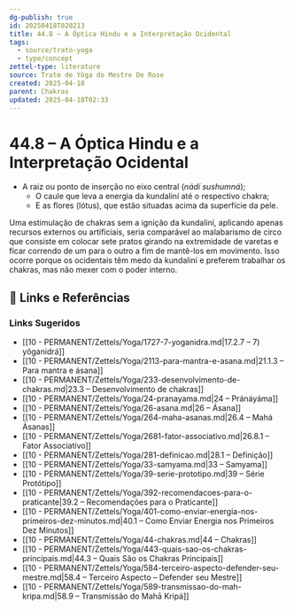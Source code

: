 ```yaml
---
dg-publish: true
id: 20250418T020213
title: 44.8 – A Óptica Hindu e a Interpretação Ocidental
tags:
  - source/trato-yoga
  - type/concept
zettel-type: literature
source: Trato de Yôga do Mestre De Rose
created: 2025-04-18
parent: Chakras
updated: 2025-04-18T02:33
---
```


# 44.8 – A Óptica Hindu e a Interpretação Ocidental

-  A raiz ou ponto de inserção no eixo central (*nádí sushumná*);
    -  O caule que leva a energia da kundaliní até o respectivo chakra;
    -  E as flores (lótus), que estão situadas acima da superfície da pele.

Uma estimulação de chakras sem a ignição da kundaliní, aplicando apenas recursos externos ou artificiais, seria comparável ao malabarismo de circo que consiste em colocar sete pratos girando na extremidade de varetas e ficar correndo de um para o outro a fim de mantê-los em movimento. Isso ocorre porque os ocidentais têm medo da kundaliní e preferem trabalhar os chakras, mas não mexer com o poder interno.

## 🔗 Links e Referências











### Links Sugeridos

- [[10 - PERMANENT/Zettels/Yoga/1727-7-yoganidra.md\|17.2.7 – 7) yôganidrá]]
- [[10 - PERMANENT/Zettels/Yoga/2113-para-mantra-e-asana.md\|21.1.3 – Para mantra e ásana]]
- [[10 - PERMANENT/Zettels/Yoga/233-desenvolvimento-de-chakras.md\|23.3 – Desenvolvimento de chakras]]
- [[10 - PERMANENT/Zettels/Yoga/24-pranayama.md\|24 – Pránáyáma]]
- [[10 - PERMANENT/Zettels/Yoga/26-asana.md\|26 – Ásana]]
- [[10 - PERMANENT/Zettels/Yoga/264-maha-asanas.md\|26.4 – Mahá Ásanas]]
- [[10 - PERMANENT/Zettels/Yoga/2681-fator-associativo.md\|26.8.1 – Fator Associativo]]
- [[10 - PERMANENT/Zettels/Yoga/281-definicao.md\|28.1 – Definição]]
- [[10 - PERMANENT/Zettels/Yoga/33-samyama.md\|33 – Samyama]]
- [[10 - PERMANENT/Zettels/Yoga/39-serie-prototipo.md\|39 – Série Protótipo]]
- [[10 - PERMANENT/Zettels/Yoga/392-recomendacoes-para-o-praticante\|39.2 – Recomendações para o Praticante]]
- [[10 - PERMANENT/Zettels/Yoga/401-como-enviar-energia-nos-primeiros-dez-minutos.md\|40.1 – Como Enviar Energia nos Primeiros Dez Minutos]]
- [[10 - PERMANENT/Zettels/Yoga/44-chakras.md\|44 – Chakras]]
- [[10 - PERMANENT/Zettels/Yoga/443-quais-sao-os-chakras-principais.md\|44.3 – Quais São os Chakras Principais]]
- [[10 - PERMANENT/Zettels/Yoga/584-terceiro-aspecto-defender-seu-mestre.md\|58.4 – Terceiro Aspecto – Defender seu Mestre]]
- [[10 - PERMANENT/Zettels/Yoga/589-transmissao-do-mah-kripa.md\|58.9 – Transmissão do Mahā Kripá]]